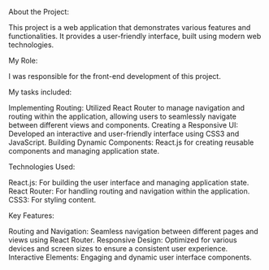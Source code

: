 About the Project:

This project is a web application that demonstrates various features and functionalities. 
It provides a user-friendly interface, built using modern web technologies.

My Role:

I was responsible for the front-end development of this project. 

My tasks included:

Implementing Routing: Utilized React Router to manage navigation and routing within the application, allowing users to seamlessly navigate between different views and components.
Creating a Responsive UI: Developed an interactive and user-friendly interface using CSS3 and JavaScript.
Building Dynamic Components: React.js for creating reusable components and managing application state.

Technologies Used:

React.js: For building the user interface and managing application state.
React Router: For handling routing and navigation within the application.
CSS3: For styling content.

Key Features:

Routing and Navigation: Seamless navigation between different pages and views using React Router.
Responsive Design: Optimized for various devices and screen sizes to ensure a consistent user experience.
Interactive Elements: Engaging and dynamic user interface components.
